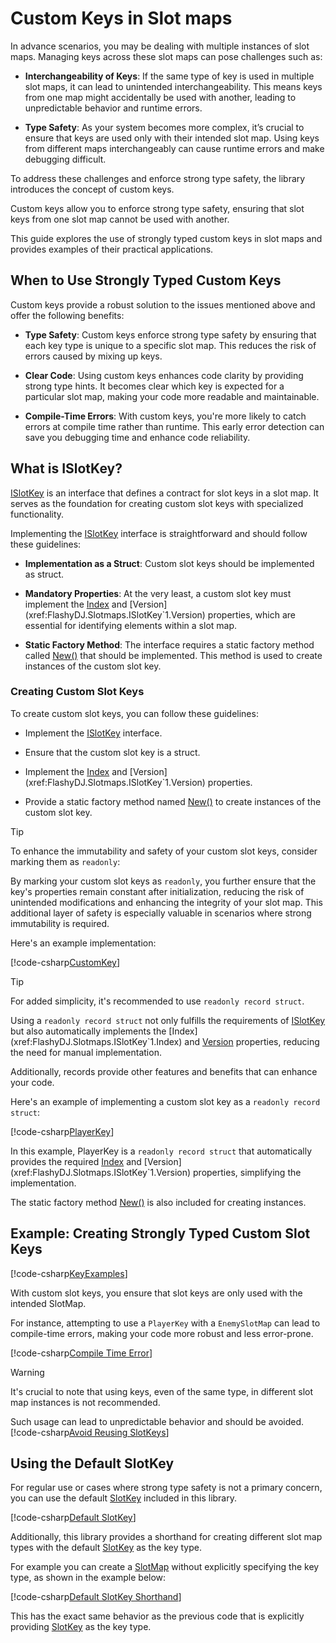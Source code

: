# Custom Keys in Slot maps

In advance scenarios, you may be dealing with multiple instances of slot maps.
Managing keys across these slot maps can pose challenges such as:

- **Interchangeability of Keys**: If the same type of key is used in multiple slot maps, it can lead to unintended 
  interchangeability. This means keys from one map might accidentally be used with another, leading to 
  unpredictable behavior and runtime errors.

- **Type Safety**: As your system becomes more complex, it’s crucial to ensure that keys are used only with their 
  intended slot map. Using keys from different maps interchangeably can cause runtime errors and make debugging 
  difficult.

To address these challenges and enforce strong type safety, the library introduces the concept of custom keys.

Custom keys allow you to enforce strong type safety, ensuring that slot keys from one slot map cannot
be used with another.

This guide explores the use of strongly typed custom keys in slot maps and provides examples of their practical
applications.

## When to Use Strongly Typed Custom Keys

Custom keys provide a robust solution to the issues mentioned above and offer the following benefits:

- **Type Safety**: Custom keys enforce strong type safety by ensuring that each key type is unique to a specific 
  slot map.
  This reduces the risk of errors caused by mixing up keys.

- **Clear Code**: Using custom keys enhances code clarity by providing strong type hints.
  It becomes clear which key is expected for a particular slot map, making your code more readable and
  maintainable.

- **Compile-Time Errors**: With custom keys, you're more likely to catch errors at compile time rather than 
  runtime. This early error detection can save you debugging time and enhance code reliability.

## What is ISlotKey?

[ISlotKey<TKey>](xref:FlashyDJ.Slotmaps.ISlotKey`1) is an interface that defines a contract for slot keys in a 
slot map. It serves as the foundation for creating custom slot keys with specialized functionality.

Implementing the [ISlotKey<TKey>](xref:FlashyDJ.Slotmaps.ISlotKey`1) interface is straightforward and should
follow these guidelines:

- **Implementation as a Struct**: Custom slot keys should be implemented as struct.

- **Mandatory Properties**: At the very least, a custom slot key must implement the 
  [Index](xref:FlashyDJ.Slotmaps.ISlotKey`1.Index) and [Version](xref:FlashyDJ.Slotmaps.ISlotKey`1.Version) 
  properties, which are essential for identifying elements within a slot map.

- **Static Factory Method**: The interface requires a static factory method called 
  [New()](/api/FlashyDJ.Slotmaps.ISlotKey-1.New.html) that should be implemented. This method is used to create 
  instances of the custom slot key.

### Creating Custom Slot Keys

To create custom slot keys, you can follow these guidelines:

- Implement the [ISlotKey](xref:FlashyDJ.Slotmaps.ISlotKey`1) interface.

- Ensure that the custom slot key is a struct.

- Implement the [Index](xref:FlashyDJ.Slotmaps.ISlotKey`1.Index) and 
  [Version](xref:FlashyDJ.Slotmaps.ISlotKey`1.Version) properties.

- Provide a static factory method named [New()](/api/FlashyDJ.Slotmaps.ISlotKey-1.New.html) to create instances of 
  the custom slot key.

> [!TIP]
> To enhance the immutability and safety of your custom slot keys, consider marking them as `readonly`:
> 
> By marking your custom slot keys as `readonly`, you further ensure that the key's properties remain constant 
> after initialization, reducing the risk of unintended modifications and enhancing the integrity of your slot map.
> This additional layer of safety is especially valuable in scenarios where strong immutability is required.

Here's an example implementation:

[!code-csharp[CustomKey](../codesnippets/CustomKeys.cs#L29-L35)]

> [!TIP]
> For added simplicity, it's recommended to use `readonly record struct`.
>
> Using a `readonly record struct` not only fulfills the requirements of [ISlotKey](xref:FlashyDJ.Slotmaps.ISlotKey`1) but also automatically implements the [Index](xref:FlashyDJ.Slotmaps.ISlotKey`1.Index) and 
> [Version](xref:FlashyDJ.Slotmaps.ISlotKey`1.Version) properties, reducing the need for manual implementation.
> 
> Additionally, records provide other features and benefits that can enhance your code.

Here's an example of implementing a custom slot key as a `readonly record struct`:

[!code-csharp[PlayerKey](../codesnippets/CustomKeys.cs#L37-L40)]

In this example, PlayerKey is a `readonly record struct` that automatically provides the required 
[Index](xref:FlashyDJ.Slotmaps.ISlotKey`1.Index) and [Version](xref:FlashyDJ.Slotmaps.ISlotKey`1.Version) 
properties, simplifying the implementation.

The static factory method [New()](/api/FlashyDJ.Slotmaps.ISlotKey-1.New.html) is also included for creating 
instances.

## Example: Creating Strongly Typed Custom Slot Keys

[!code-csharp[KeyExamples](../codesnippets/CustomKeys.cs#L37-L45)]

With custom slot keys, you ensure that slot keys are only used with the intended SlotMap.

For instance, attempting to use a `PlayerKey` with a `EnemySlotMap` can lead to compile-time errors, making your 
code more robust and less error-prone.

[!code-csharp[Compile Time Error](../codesnippets/CustomKeys.cs#L9-L19)]

> [!WARNING]
> It's crucial to note that using keys, even of the same type, in different slot map instances is not recommended.
> 
> Such usage can lead to unpredictable behavior and should be avoided.
> [!code-csharp[Avoid Reusing SlotKeys](../codesnippets/CustomKeys.cs#L21-L27)]

## Using the Default SlotKey

For regular use or cases where strong type safety is not a primary concern, you can use the default 
[SlotKey](xref:FlashyDJ.Slotmaps.SlotKey) included in this library.

[!code-csharp[Default SlotKey](../codesnippets/CustomKeys.cs#L3-L4)]

Additionally, this library provides a shorthand for creating different slot map types with the default 
[SlotKey](xref:FlashyDJ.Slotmaps.SlotKey) as the key type.

For example you can create a [SlotMap](xref:FlashyDJ.Slotmaps.SlotMap`1) without explicitly specifying the key 
type, as shown in the example below:

[!code-csharp[Default SlotKey Shorthand](../codesnippets/CustomKeys.cs#L6-L7)]

This has the exact same behavior as the previous code that is explicitly providing
[SlotKey](xref:FlashyDJ.Slotmaps.SlotKey) as the key type.